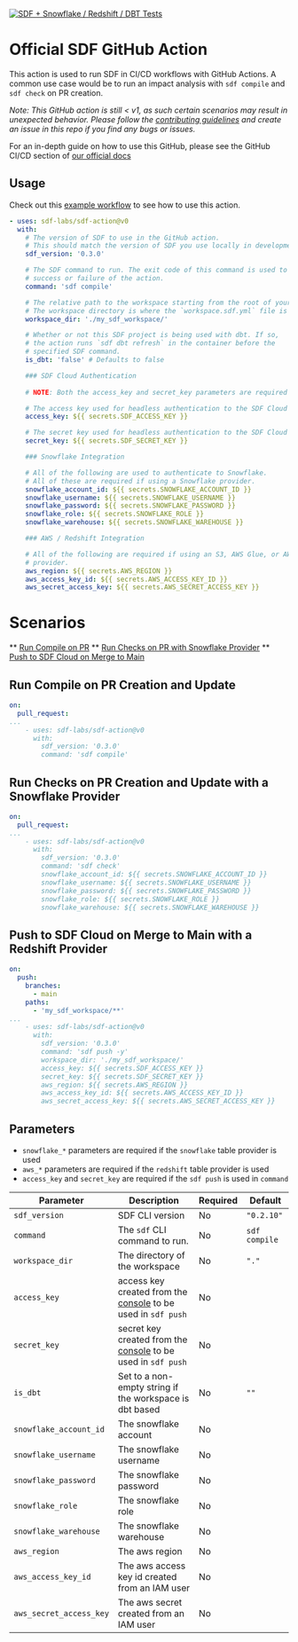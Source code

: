 [![SDF + Snowflake / Redshift / DBT Tests](https://github.com/sdf-labs/sdf-action/actions/workflows/examples.yml/badge.svg)](https://github.com/sdf-labs/sdf-action/actions/workflows/examples.yml)


# Official SDF GitHub Action

This action is used to run SDF in CI/CD workflows with GitHub Actions. A common use case would be to run an impact analysis with `sdf compile` and `sdf check` on PR creation. 

*Note: This GitHub action is still < v1, as such certain scenarios may result in unexpected behavior. Please follow the [contributing guidelines](./CONTRIBUTING.md) and create an issue in this repo if you find any bugs or issues.*

For an in-depth guide on how to use this GitHub, please see the GitHub CI/CD section of [our official docs](https://docs.sdf.com/integrations/cicd/ci_cd)

## Usage
Check out this [example workflow](./.github/workflows/examples.yml) to see how to use this action.

<!-- start usage -->
```yaml
- uses: sdf-labs/sdf-action@v0
  with:
    # The version of SDF to use in the GitHub action.
    # This should match the version of SDF you use locally in development.
    sdf_version: '0.3.0'

    # The SDF command to run. The exit code of this command is used to determine
    # success or failure of the action.
    command: 'sdf compile'

    # The relative path to the workspace starting from the root of your repository.
    # The workspace directory is where the `workspace.sdf.yml` file is located.
    workspace_dir: './my_sdf_workspace/'

    # Whether or not this SDF project is being used with dbt. If so, 
    # the action runs `sdf dbt refresh` in the container before the 
    # specified SDF command.
    is_dbt: 'false' # Defaults to false

    ### SDF Cloud Authentication
   
    # NOTE: Both the access_key and secret_key parameters are required for accessing the SDF 

    # The access key used for headless authentication to the SDF Cloud
    access_key: ${{ secrets.SDF_ACCESS_KEY }}

    # The secret key used for headless authentication to the SDF Cloud
    secret_key: ${{ secrets.SDF_SECRET_KEY }}

    ### Snowflake Integration

    # All of the following are used to authenticate to Snowflake.
    # All of these are required if using a Snowflake provider.
    snowflake_account_id: ${{ secrets.SNOWFLAKE_ACCOUNT_ID }}
    snowflake_username: ${{ secrets.SNOWFLAKE_USERNAME }}
    snowflake_password: ${{ secrets.SNOWFLAKE_PASSWORD }}
    snowflake_role: ${{ secrets.SNOWFLAKE_ROLE }}
    snowflake_warehouse: ${{ secrets.SNOWFLAKE_WAREHOUSE }}

    ### AWS / Redshift Integration

    # All of the following are required if using an S3, AWS Glue, or AWS Redshift
    # provider.
    aws_region: ${{ secrets.AWS_REGION }}
    aws_access_key_id: ${{ secrets.AWS_ACCESS_KEY_ID }}
    aws_secret_access_key: ${{ secrets.AWS_SECRET_ACCESS_KEY }}
```
<!-- end usage -->

# Scenarios

** [Run Compile on PR](#run-compile-on-pr-creation-and-update)
** [Run Checks on PR with Snowflake Provider](#run-compile-on-pr-creation-and-update-with-a-snowflake-provider)
** [Push to SDF Cloud on Merge to Main](#push-to-sdf-cloud-on-merge-to-main-with-a-redshift-provider)


## Run Compile on PR Creation and Update

```yaml
on:
  pull_request:
...
    - uses: sdf-labs/sdf-action@v0
      with:
        sdf_version: '0.3.0'
        command: 'sdf compile'
```

## Run Checks on PR Creation and Update with a Snowflake Provider

```yaml
on:
  pull_request:
...
    - uses: sdf-labs/sdf-action@v0
      with:
        sdf_version: '0.3.0'
        command: 'sdf check'
        snowflake_account_id: ${{ secrets.SNOWFLAKE_ACCOUNT_ID }}
        snowflake_username: ${{ secrets.SNOWFLAKE_USERNAME }}
        snowflake_password: ${{ secrets.SNOWFLAKE_PASSWORD }}
        snowflake_role: ${{ secrets.SNOWFLAKE_ROLE }}
        snowflake_warehouse: ${{ secrets.SNOWFLAKE_WAREHOUSE }}
```

## Push to SDF Cloud on Merge to Main with a Redshift Provider

```yaml
on: 
  push:
    branches:
      - main
    paths:
      - 'my_sdf_workspace/**'
...
    - uses: sdf-labs/sdf-action@v0
      with:
        sdf_version: '0.3.0'
        command: 'sdf push -y'
        workspace_dir: './my_sdf_workspace/'
        access_key: ${{ secrets.SDF_ACCESS_KEY }}
        secret_key: ${{ secrets.SDF_SECRET_KEY }}
        aws_region: ${{ secrets.AWS_REGION }}
        aws_access_key_id: ${{ secrets.AWS_ACCESS_KEY_ID }}
        aws_secret_access_key: ${{ secrets.AWS_SECRET_ACCESS_KEY }}
```

## Parameters

* `snowflake_*` parameters are required if the `snowflake` table provider is used
* `aws_*` parameters are required if the `redshift` table provider is used
* `access_key` and `secret_key` are required if the `sdf push` is used in `command`

| Parameter | Description | Required | Default |
| --- | --- | --- | --- |
| `sdf_version` | SDF CLI version | No | `"0.2.10"`
| `command` | The `sdf` CLI command to run. | No | `sdf compile`
| `workspace_dir` | The directory of the workspace  | No | `"."` |
| `access_key` | access key created from the [console](https://console.sdf.com/catalog/settings/general) to be used in `sdf push`  | No | |
| `secret_key` | secret key created from the [console](https://console.sdf.com/catalog/settings/general) to be used in `sdf push` | No | |
| `is_dbt` | Set to a non-empty string if the workspace is dbt based | No | `""` | |
| `snowflake_account_id` | The snowflake account | No | | 
| `snowflake_username` | The snowflake username | No | |
| `snowflake_password` | The snowflake password | No | |
| `snowflake_role` | The snowflake role | No | |
| `snowflake_warehouse` | The snowflake warehouse | No | |
| `aws_region` | The aws region | No | |
| `aws_access_key_id` | The aws access key id created from an IAM user | No | |
| `aws_secret_access_key` | The aws secret created from an IAM user | No | |
